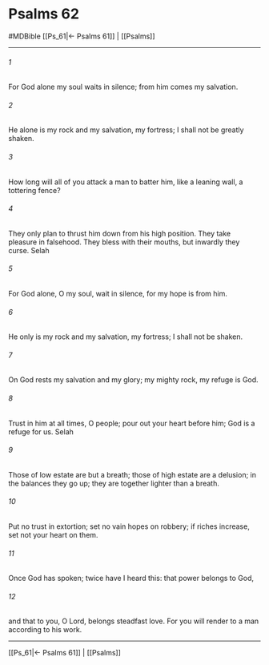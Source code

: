 # Psalms 62
#MDBible
[[Ps_61|← Psalms 61]] | [[Psalms]]

***

###### 1 
For God alone my soul waits in silence; from him comes my salvation. 

###### 2 
He alone is my rock and my salvation, my fortress; I shall not be greatly shaken. 

###### 3 
How long will all of you attack a man to batter him, like a leaning wall, a tottering fence? 

###### 4 
They only plan to thrust him down from his high position. They take pleasure in falsehood. They bless with their mouths, but inwardly they curse. Selah 

###### 5 
For God alone, O my soul, wait in silence, for my hope is from him. 

###### 6 
He only is my rock and my salvation, my fortress; I shall not be shaken. 

###### 7 
On God rests my salvation and my glory; my mighty rock, my refuge is God. 

###### 8 
Trust in him at all times, O people; pour out your heart before him; God is a refuge for us. Selah 

###### 9 
Those of low estate are but a breath; those of high estate are a delusion; in the balances they go up; they are together lighter than a breath. 

###### 10 
Put no trust in extortion; set no vain hopes on robbery; if riches increase, set not your heart on them. 

###### 11 
Once God has spoken; twice have I heard this: that power belongs to God, 

###### 12 
and that to you, O Lord, belongs steadfast love. For you will render to a man according to his work. 

***

[[Ps_61|← Psalms 61]] | [[Psalms]]
